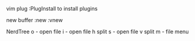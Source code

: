vim plug
:PlugInstall to install plugins

new buffer
:new
:vnew

NerdTree
o - open file
i - open file h split
s - open file v split
m - file menu
